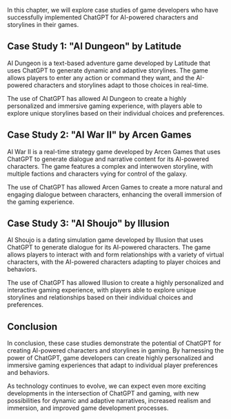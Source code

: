 
In this chapter, we will explore case studies of game developers who have successfully implemented ChatGPT for AI-powered characters and storylines in their games.

Case Study 1: "AI Dungeon" by Latitude
--------------------------------------

AI Dungeon is a text-based adventure game developed by Latitude that uses ChatGPT to generate dynamic and adaptive storylines. The game allows players to enter any action or command they want, and the AI-powered characters and storylines adapt to those choices in real-time.

The use of ChatGPT has allowed AI Dungeon to create a highly personalized and immersive gaming experience, with players able to explore unique storylines based on their individual choices and preferences.

Case Study 2: "AI War II" by Arcen Games
----------------------------------------

AI War II is a real-time strategy game developed by Arcen Games that uses ChatGPT to generate dialogue and narrative content for its AI-powered characters. The game features a complex and interwoven storyline, with multiple factions and characters vying for control of the galaxy.

The use of ChatGPT has allowed Arcen Games to create a more natural and engaging dialogue between characters, enhancing the overall immersion of the gaming experience.

Case Study 3: "AI Shoujo" by Illusion
-------------------------------------

AI Shoujo is a dating simulation game developed by Illusion that uses ChatGPT to generate dialogue for its AI-powered characters. The game allows players to interact with and form relationships with a variety of virtual characters, with the AI-powered characters adapting to player choices and behaviors.

The use of ChatGPT has allowed Illusion to create a highly personalized and interactive gaming experience, with players able to explore unique storylines and relationships based on their individual choices and preferences.

Conclusion
----------

In conclusion, these case studies demonstrate the potential of ChatGPT for creating AI-powered characters and storylines in gaming. By harnessing the power of ChatGPT, game developers can create highly personalized and immersive gaming experiences that adapt to individual player preferences and behaviors.

As technology continues to evolve, we can expect even more exciting developments in the intersection of ChatGPT and gaming, with new possibilities for dynamic and adaptive narratives, increased realism and immersion, and improved game development processes.
